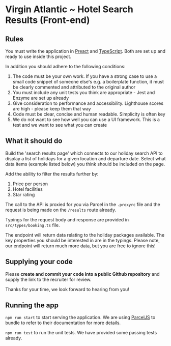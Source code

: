 # Virgin Atlantic ~ Hotel Search Results (Front-end)
## Rules
You must write the application in [Preact](https://preactjs.com/) and [TypeScript](https://www.typescriptlang.org/). Both are set up and ready to use inside this project.

In addition you should adhere to the following conditions:

1) The code must be your own work. If you have a strong case to use a small code snippet of someone else's e.g. a
boilerplate function, it must be clearly commented and attributed to the original author
1) You must include any unit tests you think are appropriate - Jest and Enzyme are set up already
1) Give consideration to performance and accessibility. Lighthouse scores are high - please keep them that way
1) Code must be clear, concise and human readable. Simplicity is often key
1) We do not want to see how well you can use a UI framework. This is a test and we want to see what you can create

## What it should do
Build the 'search results page' which connects to our holiday search API to display a list of holidays for a given location and departure date. Select what data items (example listed below) you think should be included on the page.

Add the ability to filter the results further by:

1) Price per person
1) Hotel facilities 
1) Star rating

The call to the API is proxied for you via Parcel in the `.proxyrc` file and the request is being made on the `/results` route already.

Typings for the request body and response are provided in `src/types/booking.ts` file.

The endpoint will return data relating to the holiday packages available. The key properties you should be interested in are in the typings.  Please note, our endpoint will return much more data, but you are free to ignore this!

## Supplying your code
Please **create and commit your code into a public Github repository** and supply the link to the recruiter for review.

Thanks for your time, we look forward to hearing from you!

## Running the app

`npm run start` to start serving the application. We are using [ParcelJS](https://parceljs.org/) to bundle to refer to their documentation for more details.

`npm run test` to run the unit tests. We have provided some passing tests already.
